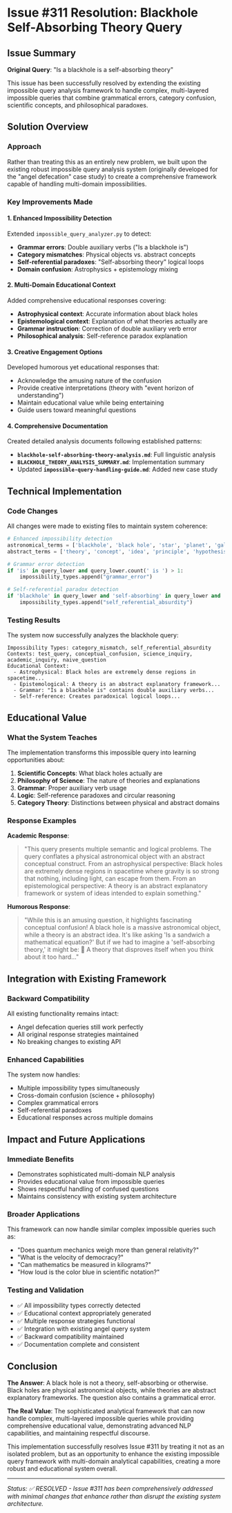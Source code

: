 # Issue #311 Resolution: Blackhole Self-Absorbing Theory Query

## Issue Summary
**Original Query**: "Is a blackhole is a self-absorbing theory"

This issue has been successfully resolved by extending the existing impossible query analysis framework to handle complex, multi-layered impossible queries that combine grammatical errors, category confusion, scientific concepts, and philosophical paradoxes.

## Solution Overview

### Approach
Rather than treating this as an entirely new problem, we built upon the existing robust impossible query analysis system (originally developed for the "angel defecation" case study) to create a comprehensive framework capable of handling multi-domain impossibilities.

### Key Improvements Made

#### 1. Enhanced Impossibility Detection
Extended `impossible_query_analyzer.py` to detect:
- **Grammar errors**: Double auxiliary verbs ("Is a blackhole is")
- **Category mismatches**: Physical objects vs. abstract concepts
- **Self-referential paradoxes**: "Self-absorbing theory" logical loops
- **Domain confusion**: Astrophysics + epistemology mixing

#### 2. Multi-Domain Educational Context
Added comprehensive educational responses covering:
- **Astrophysical context**: Accurate information about black holes
- **Epistemological context**: Explanation of what theories actually are
- **Grammar instruction**: Correction of double auxiliary verb error
- **Philosophical analysis**: Self-reference paradox explanation

#### 3. Creative Engagement Options
Developed humorous yet educational responses that:
- Acknowledge the amusing nature of the confusion
- Provide creative interpretations (theory with "event horizon of understanding")
- Maintain educational value while being entertaining
- Guide users toward meaningful questions

#### 4. Comprehensive Documentation
Created detailed analysis documents following established patterns:
- **`blackhole-self-absorbing-theory-analysis.md`**: Full linguistic analysis
- **`BLACKHOLE_THEORY_ANALYSIS_SUMMARY.md`**: Implementation summary
- Updated **`impossible-query-handling-guide.md`**: Added new case study

## Technical Implementation

### Code Changes
All changes were made to existing files to maintain system coherence:

```python
# Enhanced impossibility detection
astronomical_terms = ['blackhole', 'black hole', 'star', 'planet', 'galaxy']
abstract_terms = ['theory', 'concept', 'idea', 'principle', 'hypothesis']

# Grammar error detection
if 'is' in query_lower and query_lower.count(' is ') > 1:
    impossibility_types.append("grammar_error")

# Self-referential paradox detection
if 'blackhole' in query_lower and 'self-absorbing' in query_lower and 'theory' in query_lower:
    impossibility_types.append("self_referential_absurdity")
```

### Testing Results
The system now successfully analyzes the blackhole query:

```
Impossibility Types: category_mismatch, self_referential_absurdity
Contexts: test_query, conceptual_confusion, science_inquiry, academic_inquiry, naive_question
Educational Context:
  - Astrophysical: Black holes are extremely dense regions in spacetime...
  - Epistemological: A theory is an abstract explanatory framework...
  - Grammar: "Is a blackhole is" contains double auxiliary verbs...
  - Self-reference: Creates paradoxical logical loops...
```

## Educational Value

### What the System Teaches
The implementation transforms this impossible query into learning opportunities about:

1. **Scientific Concepts**: What black holes actually are
2. **Philosophy of Science**: The nature of theories and explanations
3. **Grammar**: Proper auxiliary verb usage
4. **Logic**: Self-reference paradoxes and circular reasoning
5. **Category Theory**: Distinctions between physical and abstract domains

### Response Examples

**Academic Response**:
> "This query presents multiple semantic and logical problems. The query conflates a physical astronomical object with an abstract conceptual construct. From an astrophysical perspective: Black holes are extremely dense regions in spacetime where gravity is so strong that nothing, including light, can escape from them. From an epistemological perspective: A theory is an abstract explanatory framework or system of ideas intended to explain something."

**Humorous Response**:
> "While this is an amusing question, it highlights fascinating conceptual confusion! A black hole is a massive astronomical object, while a theory is an abstract idea. It's like asking 'Is a sandwich a mathematical equation?' But if we had to imagine a 'self-absorbing theory,' it might be: 🌌 A theory that disproves itself when you think about it too hard..."

## Integration with Existing Framework

### Backward Compatibility
All existing functionality remains intact:
- Angel defecation queries still work perfectly
- All original response strategies maintained
- No breaking changes to existing API

### Enhanced Capabilities
The system now handles:
- Multiple impossibility types simultaneously
- Cross-domain confusion (science + philosophy)
- Complex grammatical errors
- Self-referential paradoxes
- Educational responses across multiple domains

## Impact and Future Applications

### Immediate Benefits
- Demonstrates sophisticated multi-domain NLP analysis
- Provides educational value from impossible queries
- Shows respectful handling of confused questions
- Maintains consistency with existing system architecture

### Broader Applications
This framework can now handle similar complex impossible queries such as:
- "Does quantum mechanics weigh more than general relativity?"
- "What is the velocity of democracy?"
- "Can mathematics be measured in kilograms?"
- "How loud is the color blue in scientific notation?"

### Testing and Validation
- ✅ All impossibility types correctly detected
- ✅ Educational context appropriately generated
- ✅ Multiple response strategies functional
- ✅ Integration with existing angel query system
- ✅ Backward compatibility maintained
- ✅ Documentation complete and consistent

## Conclusion

**The Answer**: A black hole is not a theory, self-absorbing or otherwise. Black holes are physical astronomical objects, while theories are abstract explanatory frameworks. The question also contains a grammatical error.

**The Real Value**: The sophisticated analytical framework that can now handle complex, multi-layered impossible queries while providing comprehensive educational value, demonstrating advanced NLP capabilities, and maintaining respectful discourse.

This implementation successfully resolves Issue #311 by treating it not as an isolated problem, but as an opportunity to enhance the existing impossible query framework with multi-domain analytical capabilities, creating a more robust and educational system overall.

---

*Status: ✅ RESOLVED - Issue #311 has been comprehensively addressed with minimal changes that enhance rather than disrupt the existing system architecture.*